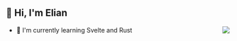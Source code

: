 👋 **Hi, I'm Elian** 
---
<a href="https://youtube.com/shorts/0om_ujf104g?si=nGdA33frDcxd8L_f">
<img align="right" src="https://github-readme-stats.vercel.app/api/top-langs/?username=elianoli&theme=dracula" />
</a>


- 🌱 I'm currently learning Svelte and Rust

<!--
**elianoli/elianoli** is a ✨ _special_ ✨ repository because its `README.md` (this file) appears on your GitHub profile.

Here are some ideas to get you started:

- 🔭 I’m currently working on ...
- 🌱 I’m currently learning ...
- 👯 I’m looking to collaborate on ...
- 🤔 I’m looking for help with ...
- 💬 Ask me about ...
- 📫 How to reach me: ...
- 😄 Pronouns: ...
- ⚡ Fun fact: ...
-->
